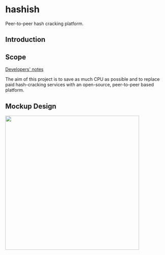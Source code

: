 # hashish

Peer-to-peer hash cracking platform.

## Introduction

## Scope

[Developers' notes](https://user-images.githubusercontent.com/29265684/31720630-72ba26f0-b45a-11e7-97ff-249687f7b921.png)

The aim of this project is to save as much CPU as possible and to replace paid hash-cracking services with an open-source, peer-to-peer based platform.

## Mockup Design

<img width='420px' src='https://user-images.githubusercontent.com/29265684/31720630-72ba26f0-b45a-11e7-97ff-249687f7b921.png' />
